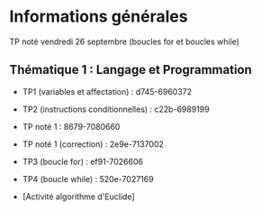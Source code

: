 # Informations générales 

TP noté vendredi 26 septembre (boucles for et boucles while)

## Thématique 1 : Langage et Programmation

- TP1 (variables et affectation) : d745-6960372
- TP2 (instructions conditionnelles) : c22b-6989199 

- TP noté 1 : 8679-7080660
- TP noté 1 (correction) : 2e9e-7137002

- TP3 (boucle for) : ef91-7026606
- TP4 (boucle while) : 520e-7027169
- [Activité algorithme d'Euclide]